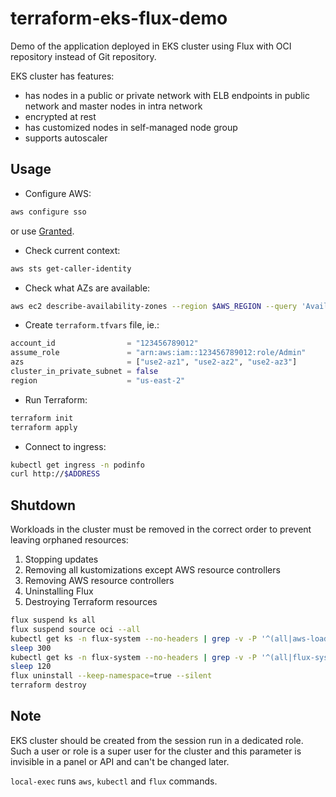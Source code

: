 # terraform-eks-flux-demo

Demo of the application deployed in EKS cluster using Flux with OCI
repository instead of Git repository.

EKS cluster has features:

- has nodes in a public or private network with ELB endpoints in public network
  and master nodes in intra network
- encrypted at rest
- has customized nodes in self-managed node group
- supports autoscaler

## Usage

- Configure AWS:

```sh
aws configure sso
```

or use [Granted](https://granted.dev/).

- Check current context:

```sh
aws sts get-caller-identity
```

- Check what AZs are available:

```sh
aws ec2 describe-availability-zones --region $AWS_REGION --query 'AvailabilityZones[*].ZoneId'
```

- Create `terraform.tfvars` file, ie.:

```tf
account_id                = "123456789012"
assume_role               = "arn:aws:iam::123456789012:role/Admin"
azs                       = ["use2-az1", "use2-az2", "use2-az3"]
cluster_in_private_subnet = false
region                    = "us-east-2"
```

- Run Terraform:

```sh
terraform init
terraform apply
```

- Connect to ingress:

```sh
kubectl get ingress -n podinfo
curl http://$ADDRESS
```

## Shutdown

Workloads in the cluster must be removed in the correct order to prevent leaving
orphaned resources:

1. Stopping updates
2. Removing all kustomizations except AWS resource controllers
3. Removing AWS resource controllers
4. Uninstalling Flux
5. Destroying Terraform resources

```sh
flux suspend ks all
flux suspend source oci --all
kubectl get ks -n flux-system --no-headers | grep -v -P '^(all|aws-load-balancer-controller|flux-system)' | while read name _rest; do echo kubectl delete ks $name -n flux-system --ignore-not-found; done | bash -ex
sleep 300
kubectl get ks -n flux-system --no-headers | grep -v -P '^(all|flux-system)' | while read name _rest; do echo kubectl delete ks $name -n flux-system --ignore-not-found; done | bash -ex
sleep 120
flux uninstall --keep-namespace=true --silent
terraform destroy
```

## Note

EKS cluster should be created from the session run in a dedicated role. Such a
user or role is a super user for the cluster and this parameter is invisible in
a panel or API and can't be changed later.

`local-exec` runs `aws`, `kubectl` and `flux` commands.
